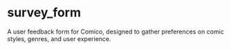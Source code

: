 # survey_form
A user feedback form for Comico, designed to gather preferences on comic styles, genres, and user experience.
